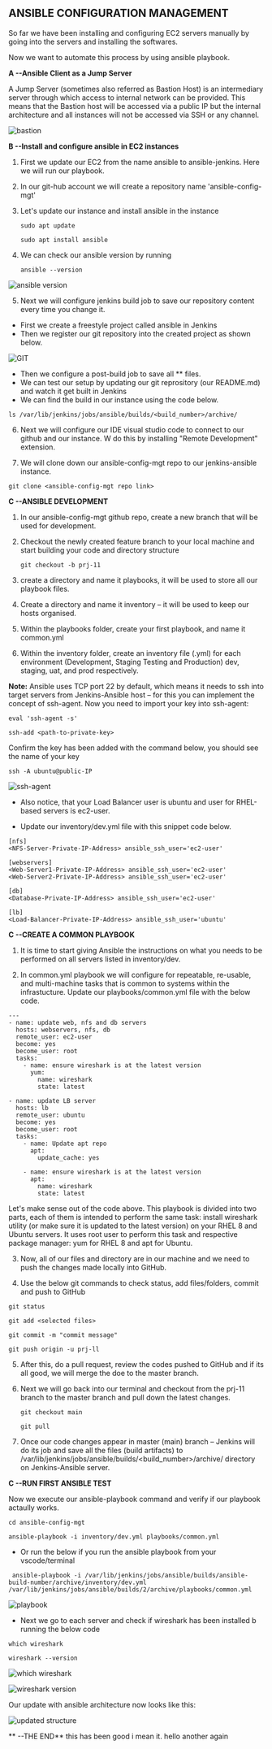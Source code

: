 ## **ANSIBLE CONFIGURATION MANAGEMENT**

So far we have been installing and configuring EC2 servers manually by going into the servers and installing the softwares. 

Now we want to automate this process by using ansible playbook.

 **A --Ansible Client as a Jump Server**

 A Jump Server (sometimes also referred as Bastion Host) is an intermediary server through which access to internal network can be provided. This means that the Bastion host will be accessed via a public IP but the internal architecture and all instances will not be accessed via SSH or any channel.

 ![bastion](./images/bastion.PNG)

 **B --Install and configure ansible in EC2 instances**

 1. First we update our EC2 from the name ansible to ansible-jenkins. Here we will run our playbook.
 2. In our git-hub account we will create a repository name 'ansible-config-mgt'
 3. Let's update our instance and install ansible in the instance

    `sudo apt update`

    `sudo apt install ansible`

 4. We can check our ansible version by running 
    
    `ansible --version`

![ansible version](./images/ANSIBLE-VERSION.PNG)

5. Next we will configure jenkins build job to save our repository content every time you change it.

- First we create a freestyle project called ansible in Jenkins
- Then we register our git repository into the created project as shown below.

![GIT](./images/git.PNG)

- Then we configure a post-build job to save all ** files.
- We can test our setup by updating our git reprository (our README.md) and watch it get built in Jenkins
- We can find the build in our instance using the code below.

`ls /var/lib/jenkins/jobs/ansible/builds/<build_number>/archive/`

6. Next we will configure our IDE visual studio code to connect to our github and our instance. W do this by installing "Remote Development" extension.

7. We will clone down our ansible-config-mgt repo to our jenkins-ansible instance.

`git clone <ansible-config-mgt repo link>`

**C --ANSIBLE DEVELOPMENT**

1. In our ansible-config-mgt github repo, create a new branch that will be used for development.

2. Checkout the newly created feature branch to your local machine and start building your code and directory structure

    `git checkout -b prj-11`

3. create a directory and name it playbooks, it will be used to store all our playbook files.

4. Create a directory and name it inventory – it will be used to keep our hosts organised.

5. Within the playbooks folder, create your first playbook, and name it common.yml

6. Within the inventory folder, create an inventory file (.yml) for each environment (Development, Staging Testing and Production) dev, staging, uat, and prod respectively.

**Note:** Ansible uses TCP port 22 by default, which means it needs to ssh into target servers from Jenkins-Ansible host – for this you can implement the concept of ssh-agent. Now you need to import your key into ssh-agent:

`eval 'ssh-agent -s'`

`ssh-add <path-to-private-key>`

Confirm the key has been added with the command below, you should see the name of your key

`ssh -A ubuntu@public-IP`

![ssh-agent](./images/ssh-agent.PNG)

- Also notice, that your Load Balancer user is ubuntu and user for RHEL-based servers is ec2-user.

- Update our inventory/dev.yml file with this snippet code below.

``````
[nfs]
<NFS-Server-Private-IP-Address> ansible_ssh_user='ec2-user'

[webservers]
<Web-Server1-Private-IP-Address> ansible_ssh_user='ec2-user'
<Web-Server2-Private-IP-Address> ansible_ssh_user='ec2-user'

[db]
<Database-Private-IP-Address> ansible_ssh_user='ec2-user' 

[lb]
<Load-Balancer-Private-IP-Address> ansible_ssh_user='ubuntu'
``````

**C --CREATE A COMMON PLAYBOOK**

1. It is time to start giving Ansible the instructions on what you needs to be performed on all servers listed in inventory/dev.

2. In common.yml playbook we will configure for repeatable, re-usable, and multi-machine tasks that is common to systems within the infrastucture. Update our playbooks/common.yml file with the below code.

``````
---
- name: update web, nfs and db servers
  hosts: webservers, nfs, db
  remote_user: ec2-user
  become: yes
  become_user: root
  tasks:
    - name: ensure wireshark is at the latest version
      yum:
        name: wireshark
        state: latest

- name: update LB server
  hosts: lb
  remote_user: ubuntu
  become: yes
  become_user: root
  tasks:
    - name: Update apt repo
      apt: 
        update_cache: yes

    - name: ensure wireshark is at the latest version
      apt:
        name: wireshark
        state: latest
``````

Let's make sense out of the code above. This playbook is divided into two parts, each of them is intended to perform the same task: install wireshark utility (or make sure it is updated to the latest version) on your RHEL 8 and Ubuntu servers. It uses root user to perform this task and respective package manager: yum for RHEL 8 and apt for Ubuntu.

3. Now, all of our files and directory are in our machine and we need to push the changes made locally into GitHub.

4. Use the below git commands to check status, add files/folders, commit and push to GitHub

``````
git status

git add <selected files>

git commit -m "commit message"

git push origin -u prj-ll
``````

5. After this, do a pull request, review the codes pushed to GitHub and if its all good, we will merge the doe to the master branch.

6. Next we will go back into our terminal and checkout from the prj-11 branch to the master branch and pull down the latest changes.

    `git checkout main`

    `git pull`

7. Once our code changes appear in master (main) branch – Jenkins will do its job and save all the files (build artifacts) to /var/lib/jenkins/jobs/ansible/builds/<build_number>/archive/ directory on Jenkins-Ansible server.

**C --RUN FIRST ANSIBLE TEST**

Now we execute our ansible-playbook command and verify if our playbook actaully works.

`cd ansible-config-mgt`

`ansible-playbook -i inventory/dev.yml playbooks/common.yml`

- Or run the below if you run the ansible playbook from your vscode/terminal

` ansible-playbook -i /var/lib/jenkins/jobs/ansible/builds/ansible-build-number/archive/inventory/dev.yml /var/lib/jenkins/jobs/ansible/builds/2/archive/playbooks/common.yml`


![playbook](./images/playbook.PNG)

- Next we go to each server and check if wireshark has been installed b running the below code

`which wireshark`

`wireshark --version`

![which wireshark](./images/which%20wireshark.PNG)

![wireshark version](./images/wireshark%20version.PNG)

Our update with ansible architecture now looks like this:

![updated structure](./images/updated%20structure.PNG)

** --THE END**
this has been good i mean it. hello another again

